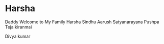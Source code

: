 # Harsha
Daddy
Welcome to My Family
Harsha
Sindhu
Aarush
Satyanarayana
Pushpa
Teja
kiranmai

Divya 
kumar
